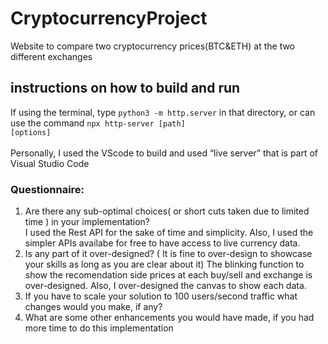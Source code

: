 # CryptocurrencyProject
Website to compare two cryptocurrency prices(BTC&amp;ETH) at the two different exchanges

## instructions on how to build and run
If using the terminal, type <code>python3 -m http.server</code> in that directory, or can use the command <code>npx http-server [path] [options]</code><br/>  
Personally, I used the VScode to build and used “live server” that is part of Visual Studio Code
### Questionnaire:
1. Are there any sub-optimal choices( or short cuts taken due to limited time ) in your implementation?<br/>
   I used the Rest API for the sake of time and simplicity. Also, I used the simpler APIs availabe for free to have access to live currency data.
2. Is any part of it over-designed? ( It is fine to over-design to showcase your skills as long as you are clear about it)
   The blinking function to show the recomendation side prices at each buy/sell and exchange is over-designed. Also, I over-designed the canvas to show each data.
3. If you have to scale your solution to 100 users/second traffic what changes would you make, if any?
4. What are some other enhancements you would have made, if you had more time to do this implementation
